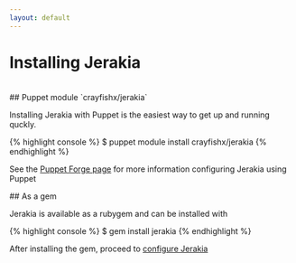 ```yaml
---
layout: default
---
```



# Installing Jerakia
<br>
## Puppet module `crayfishx/jerakia`

Installing Jerakia with Puppet is the easiest way to get up and running quckly.

{% highlight console %}
$ puppet module install crayfishx/jerakia
{% endhighlight %}

See the [Puppet Forge page](https://forge.puppetlabs.com/crayfishx/jerakia) for more information configuring Jerakia using Puppet

## As a gem

Jerakia is available as a rubygem and can be installed with

{% highlight console %}
$ gem install jerakia
{% endhighlight %}

After installing the gem, proceed to [configure Jerakia](/basics/configure)
